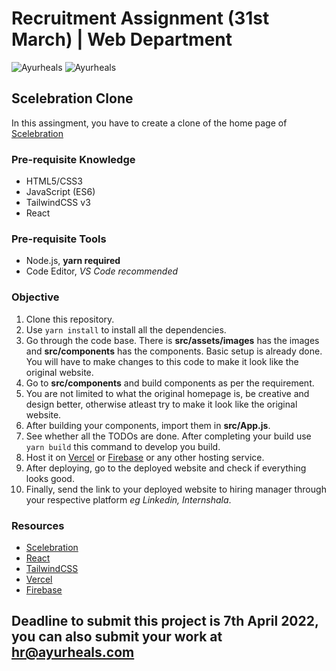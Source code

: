 # Recruitment Assignment (31st March) | Web Department

![Ayurheals](https://ayurheals.com/wp-content/uploads/2021/12/wordmark-white.svg)
![Ayurheals](https://ayurheals.com/wp-content/uploads/2021/12/wordmark-black.svg)

## Scelebration Clone

In this assingment, you have to create a clone of the home page of [Scelebration](https://scelebration.com)

### Pre-requisite Knowledge

- HTML5/CSS3
- JavaScript (ES6)
- TailwindCSS v3
- React

### Pre-requisite Tools

- Node.js, **yarn required**
- Code Editor, _VS Code recommended_

### Objective

1. Clone this repository.
2. Use `yarn install` to install all the dependencies.
3. Go through the code base. There is **src/assets/images** has the images and **src/components** has the components. Basic setup is already done. You will have to make changes to this code to make it look like the original website.
4. Go to **src/components** and build components as per the requirement.
5. You are not limited to what the original homepage is, be creative and design better, otherwise atleast try to make it look like the original website.
6. After building your components, import them in **src/App.js**.
7. See whether all the TODOs are done. After completing your build use `yarn build` this command to develop you build.
8. Host it on [Vercel](https://vercel.com/) or [Firebase](https://firebase.google.com) or any other hosting service.
9. After deploying, go to the deployed website and check if everything looks good.
10. Finally, send the link to your deployed website to hiring manager through your respective platform _eg Linkedin, Internshala_.

### Resources

- [Scelebration](https://scelebration.com/)
- [React](https://reactjs.org/)
- [TailwindCSS](https://tailwindcss.com/)
- [Vercel](https://vercel.com/)
- [Firebase](https://firebase.google.com/)


## Deadline to submit this project is 7th April 2022, you can also submit your work at hr@ayurheals.com
